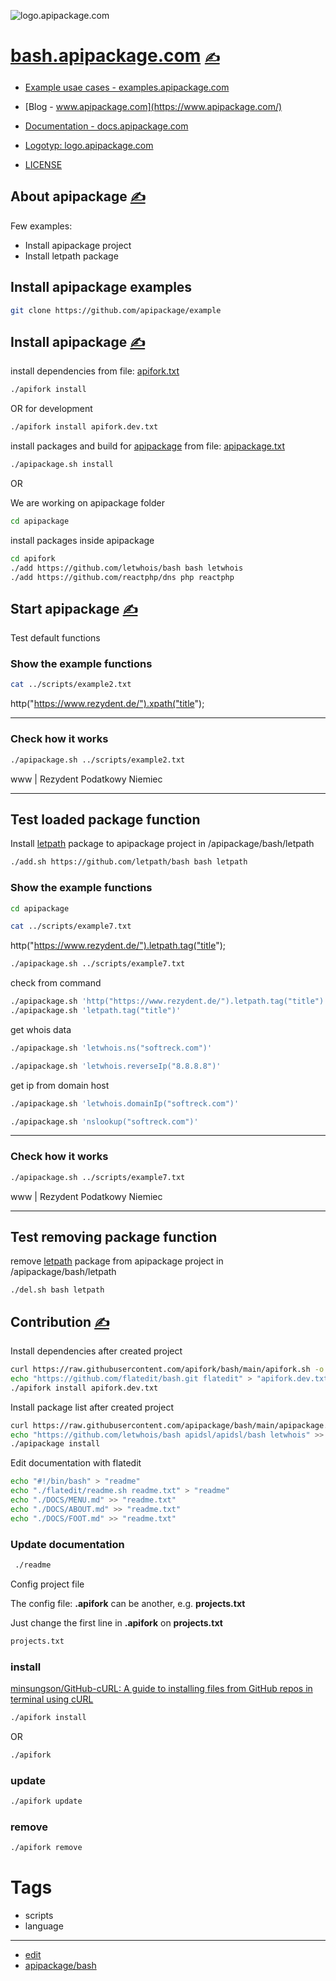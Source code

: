
![logo.apipackage.com](https://logo.apipackage.com/1/cover.png)

# [bash.apipackage.com](https://bash.apipackage.com/) [<span style='font-size:20px;'>&#x270D;</span>](https://github.com/apipackage/bash/edit/main/DOCS/MENU.md) 

+ [Example usae cases - examples.apipackage.com](http://examples.apipackage.com)
+ [Blog - www.apipackage.com](https://www.apipackage.com/)
+ [Documentation - docs.apipackage.com](https://docs.apipackage.com/)
+ [Logotyp: logo.apipackage.com](https://logo.apipackage.com/)

+ [LICENSE](LICENSE)



## About apipackage [<span style='font-size:20px;'>&#x270D;</span>](https://github.com/apipackage/bash/edit/main/DOCS/ABOUT.md)


Few examples:
+ Install apipackage project
+ Install letpath package

## Install apipackage examples

```bash
git clone https://github.com/apipackage/example
````

## Install apipackage [<span style='font-size:20px;'>&#x270D;</span>](https://github.com/apipackage/bash/edit/main/DOCS/INSTALL.md)




install dependencies from file: [apifork.txt](apifork.txt)

```bash
./apifork install
```

OR for development
```bash
./apifork install apifork.dev.txt
```

install packages and build for [apipackage](https://github.com/apipackage/bash) from file: [apipackage.txt](apipackage.txt)

```bash
./apipackage.sh install
```


OR

We are working on apipackage folder

```bash
cd apipackage 
````

install packages inside apipackage

```bash
cd apifork
./add https://github.com/letwhois/bash bash letwhois
./add https://github.com/reactphp/dns php reactphp
```



## Start apipackage [<span style='font-size:20px;'>&#x270D;</span>](https://github.com/apipackage/bash/edit/main/DOCS/START.md)

Test default functions

### Show the example functions

```bash
cat ../scripts/example2.txt
```
http("https://www.rezydent.de/").xpath("title");

---

### Check how it works

```bash
./apipackage.sh ../scripts/example2.txt
```
www | Rezydent Podatkowy Niemiec

---

## Test loaded package function

Install [letpath](https://github.com/letpath/bash) package to apipackage project in /apipackage/bash/letpath

```bash
./add.sh https://github.com/letpath/bash bash letpath
```

### Show the example functions
```bash
cd apipackage
```
```bash
cat ../scripts/example7.txt
```
http("https://www.rezydent.de/").letpath.tag("title");
```bash
./apipackage.sh ../scripts/example7.txt
```
check from command
```bash
./apipackage.sh 'http("https://www.rezydent.de/").letpath.tag("title")'
./apipackage.sh 'letpath.tag("title")'
```

get whois data

```bash
./apipackage.sh 'letwhois.ns("softreck.com")'
```


```bash
./apipackage.sh 'letwhois.reverseIp("8.8.8.8")'
```

get ip from domain host

```bash
./apipackage.sh 'letwhois.domainIp("softreck.com")'
```

```bash
./apipackage.sh 'nslookup("softreck.com")'
```

---

### Check how it works
```bash
./apipackage.sh ../scripts/example7.txt
```
www | Rezydent Podatkowy Niemiec
    
---

## Test removing package function

remove [letpath](https://github.com/letpath/bash) package from apipackage project in /apipackage/bash/letpath

```bash
./del.sh bash letpath
```




## Contribution [<span style='font-size:20px;'>&#x270D;</span>](https://github.com/apipackage/bash/edit/main/DOCS/CONTRIBUTION.md)

Install dependencies after created project
```bash
curl https://raw.githubusercontent.com/apifork/bash/main/apifork.sh -o apifork
echo "https://github.com/flatedit/bash.git flatedit" > "apifork.dev.txt"
./apifork install apifork.dev.txt
```


Install package list after created project
```bash
curl https://raw.githubusercontent.com/apipackage/bash/main/apipackage.sh -o apipackage
echo "https://github.com/letwhois/bash apidsl/apidsl/bash letwhois" >> "apipackage.txt"
./apipackage install
```

Edit documentation with flatedit
```bash
echo "#!/bin/bash" > "readme"
echo "./flatedit/readme.sh readme.txt" > "readme"
echo "./DOCS/MENU.md" >> "readme.txt"
echo "./DOCS/ABOUT.md" >> "readme.txt"
echo "./DOCS/FOOT.md" >> "readme.txt"
```

### Update documentation

```bash
 ./readme
```

Config project file

The config file: **.apifork** can be another, e.g. **projects.txt**

Just change the first line in  **.apifork** on **projects.txt**
```bash
projects.txt
```


### install

[minsungson/GitHub-cURL: A guide to installing files from GitHub repos in terminal using cURL](https://github.com/minsungson/GitHub-cURL)

```bash
./apifork install
```
OR

```bash
./apifork
```

### update

```bash
./apifork update
```


### remove

```bash
./apifork remove
```



# Tags

+ scripts
+ language

---

+ [edit](https://github.com/apipackage/bash/edit/main/README.md)
+ [apipackage/bash](https://github.com/apipackage/bash)
